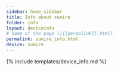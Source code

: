 ```yaml
---
sidebar: home_sidebar
title: Info about sumire
folder: info
layout: deviceinfo
# name of the page (/{{permalink}}.html)
permalink: sumire_info.html
device: sumire
---
```

{% include templates/device_info.md %}
